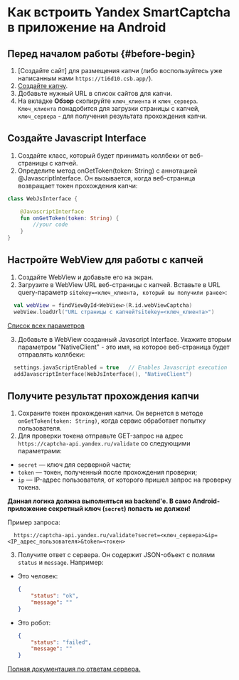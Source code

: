 # Как встроить Yandex SmartCaptcha в приложение на Android


## Перед началом работы {#before-begin}

1. [Создайте сайт] для размещения капчи (либо воспользуйтесь уже написанным нами `https://ti6d10.csb.app/`).
1. [Создайте капчу](https://cloud.yandex.ru/docs/smartcaptcha/operations/create-captcha).
1. Добавьте нужный URL в список сайтов для капчи.
1. На вкладке **Обзор** скопируйте `ключ_клиента` и `ключ_сервера`. `Ключ_клиента` понадобится для загрузки страницы с капчей, `ключ_сервера` - для получения результата прохождения капчи.

## Создайте Javascript Interface

1. Создайте класс, который будет принимать коллбеки от веб-страницы с капчей.
1. Определите метод onGetToken(token: String) с аннотацией @JavascriptInterface. Он вызывается, когда веб-страница возвращает токен прохождения капчи:


  ```Kotlin
  class WebJsInterface {

      @JavascriptInterface
      fun onGetToken(token: String) {
          //your code
      }
  }
  ```


## Настройте WebView для работы с капчей

1. Создайте WebView и добавьте его на экран.
1. Загрузите в WebView URL веб-страницы с капчей. Вставьте в URL query-параметр `sitekey=<ключ_клиента, который вы получили ранее>`:


```Kotlin
  val webView = findViewById<WebView>(R.id.webViewCaptcha)
  webView.loadUrl("URL страницы с капчей?sitekey=<ключ_клиента>")
```

  [Список всех параметров]( https://cloud.yandex.ru/docs/smartcaptcha/concepts/widget-methods#methods)


3. Добавьте в WebView созданный Javascript Interface. Укажите вторым параметром "NativeClient" - это имя, на которое веб-страница будет отправлять коллбеки:


  ```Kotlin
    settings.javaScriptEnabled = true   // Enables Javascript execution
    addJavascriptInterface(WebJsInterface(), "NativeClient")
  ```

## Получите результат прохождения капчи

1. Сохраните токен прохождения капчи. Он вернется в методе `onGetToken(token: String)`, когда сервис обработает попытку пользователя.
1. Для проверки токена отправьте GET-запрос на адрес `https://captcha-api.yandex.ru/validate` со следующими параметрами:
  * `secret` — ключ для серверной части;
  * `token` — токен, полученный после прохождения проверки;
  * `ip` — IP-адрес пользователя, от которого пришел запрос на проверку токена.

  **Данная логика должна выполняться на backend'е. В само Android-приложение секретный ключ (`secret`) попасть не должен!**

  Пример запроса:


  ```TEXT
    https://captcha-api.yandex.ru/validate?secret=<ключ_сервера>&ip=<IP_адрес_пользователя>&token=<токен>
  ```      

3. Получите ответ с сервера. Он содержит JSON-объект с полями `status` и `message`. Например:
  * Это человек:

      ```json
      {
          "status": "ok",
          "message": ""
      }
      ```

  * Это робот:

      ```json
      {
          "status": "failed",
          "message": ""
      }
      ```

  [Полная документация по ответам сервера.](https://cloud.yandex.ru/docs/smartcaptcha/concepts/validation)
